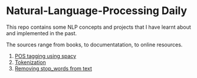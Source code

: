 # Natural-Language-Processing Daily

This repo contains some NLP concepts and projects that I have learnt about and implemented in the past.

The sources range from books, to documentatation, to online resources.

1. [POS tagging using spacy](https://github.com/KevinLolochum/Natural-Language-Processing/blob/main/POS_tagging_using_spacy.ipynb)
2. [Tokenization](https://github.com/KevinLolochum/Natural-Language-Processing-Daily/blob/main/Sentence_tokenization_in_spacy_and_NLTK.ipynb)
3. [Removing stop_words from text](https://github.com/KevinLolochum/Natural-Language-Processing-Daily/blob/main/Removing_stop_words.ipynb)
